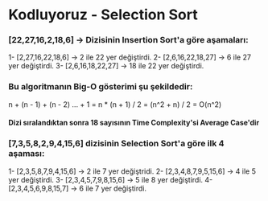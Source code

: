 # Kodluyoruz - Selection Sort

### [22,27,16,2,18,6] -> Dizisinin Insertion Sort'a göre aşamaları: <br />

1- [2,27,16,22,18,6] -> 2 ile 22 yer değiştirdi.
2- [2,6,16,22,18,27] -> 6 ile 27 yer değiştirdi.
3- [2,6,16,18,22,27] -> 18 ile 22 yer değiştirdi.

### Bu algoritmanın Big-O gösterimi şu şekildedir:

n + (n - 1) + (n - 2) ... + 1
= n * (n + 1) / 2
= (n^2 + n) / 2
= O(n^2)

#### Dizi sıralandıktan sonra 18 sayısının Time Complexity'si Average Case'dir

### [7,3,5,8,2,9,4,15,6] dizisinin Selection Sort'a göre ilk 4 aşaması:

1- [2,3,5,8,7,9,4,15,6] -> 2 ile 7 yer değiştridi.
2- [2,3,4,8,7,9,5,15,6] -> 4 ile 5 yer değiştirdi.
3- [2,3,4,5,7,9,8,15,6] -> 5 ile 8 yer değiştirdi.
4- [2,3,4,5,6,9,8,15,7] -> 6 ile 7 yer değiştirdi.
